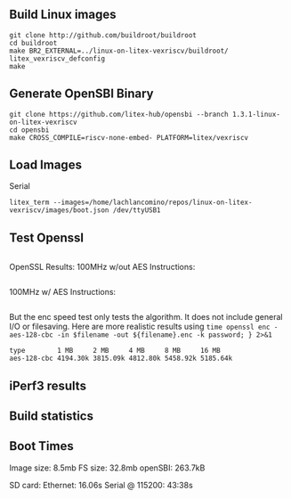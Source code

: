 ## Build Linux images
```shell
git clone http://github.com/buildroot/buildroot
cd buildroot
make BR2_EXTERNAL=../linux-on-litex-vexriscv/buildroot/ litex_vexriscv_defconfig
make
```
## Generate OpenSBI Binary
```shell
git clone https://github.com/litex-hub/opensbi --branch 1.3.1-linux-on-litex-vexriscv
cd opensbi
make CROSS_COMPILE=riscv-none-embed- PLATFORM=litex/vexriscv
```
## Load Images
Serial
```shell
litex_term --images=/home/lachlancomino/repos/linux-on-litex-vexriscv/images/boot.json /dev/ttyUSB1
```

## Test Openssl
```shell

```
OpenSSL Results:
100MHz w/out AES Instructions:
```

```

100MHz w/ AES Instructions:
```

```

But the enc speed test only tests the algorithm. It does not include general I/O or filesaving. Here are more realistic results using `time openssl enc -aes-128-cbc -in $filename -out ${filename}.enc -k password; } 2>&1`
```shell
type        1 MB     2 MB     4 MB     8 MB     16 MB 
aes-128-cbc 4194.30k 3815.09k 4812.80k 5458.92k 5185.64k
```

## iPerf3 results


## Build statistics

## Boot Times
Image size: 8.5mb
FS size: 32.8mb
openSBI: 263.7kB

SD card: 
Ethernet: 16.06s
Serial @ 115200: 43:38s